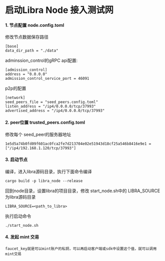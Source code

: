 # 启动Libra Node 接入测试网



#### 1. 节点配置 node.config.toml



修改节点数据保存路径

    [base]
    data_dir_path = "./data"


adminssion_control的gRPC api配置:


    [admission_control]
    address = "0.0.0.0"
    admission_control_service_port = 46091

p2p的配置

	[network]
	seed_peers_file = "seed_peers.config.toml"
	listen_address = "/ip4/0.0.0.0/tcp/37993"
	advertised_address = "/ip4/0.0.0.0/tcp/37993"

#### 2. peer位置 trusted_peers.config.toml

修改每个 seed_peer的服务器地址

	1e5d5a74b0fd09f601ac0fca2fe7d213704e02e51943d18cf25a546b8416e9e1 = ["/ip4/192.168.1.120/tcp/37993"]



#### 3. 启动节点

编译，进入libra源码目录，执行下面命令编译

	cargo build -p libra_node --release


回到node目录，设置libra的项目目录，修改 start_node.sh中的 LIBRA_SOURCE 为libra源码目录

	LIBRA_SOURCE=<path_to_libra>

执行启动命令

	./start_node.sh


#### 4. 发起 mint 交易

	faucet_key就是可以mint账户的私钥，可以再启动客户端或sdk中设置这个值，就可以调用mint交易
